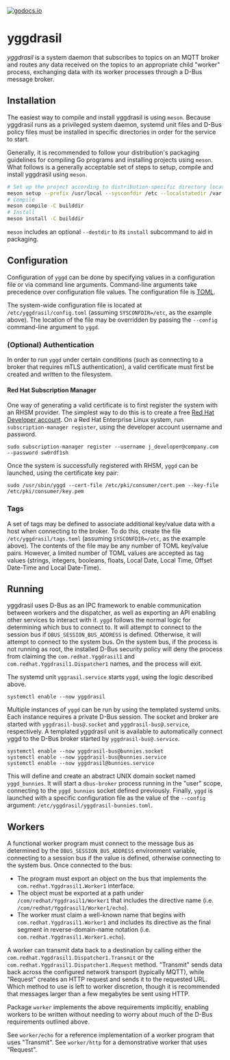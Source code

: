 [![godocs.io](https://godocs.io/github.com/redhatinsights/yggdrasil?status.svg)](https://godocs.io/github.com/redhatinsights/yggdrasil)

# yggdrasil

_yggdrasil_ is a system daemon that subscribes to topics on an MQTT broker and
routes any data received on the topics to an appropriate child "worker" process,
exchanging data with its worker processes through a D-Bus message broker.

## Installation

The easiest way to compile and install yggdrasil is using `meson`. Because
yggdrasil runs as a privileged system daemon, systemd unit files and D-Bus
policy files must be installed in specific directories in order for the service
to start.

Generally, it is recommended to follow your distribution's packaging guidelines
for compiling Go programs and installing projects using `meson`. What follows is
a generally acceptable set of steps to setup, compile and install yggdrasil
using `meson`.

```bash
# Set up the project according to distribution-specific directory locations
meson setup --prefix /usr/local --sysconfdir /etc --localstatedir /var builddir
# Compile
meson compile -C builddir
# Install
meson install -C builddir
```

`meson` includes an optional `--destdir` to its `install` subcommand to aid in
packaging.

## Configuration

Configuration of `yggd` can be done by specifying values in a configuration file
or via command line arguments. Command-line arguments take precedence over
configuration file values. The configuration file is [TOML](https://toml.io).

The system-wide configuration file is located at `/etc/yggdrasil/config.toml`
(assuming `SYSCONFDIR=/etc`, as the example above). The location of the file may
be overridden by passing the `--config` command-line argument to `yggd`.

### (Optional) Authentication

In order to run `yggd` under certain conditions (such as connecting to a broker
that requires mTLS authentication), a valid certificate must first be created
and written to the filesystem.

#### Red Hat Subscription Manager

One way of generating a valid certificate is to first register the system with
an RHSM provider. The simplest way to do this is to create a free [Red Hat
Developer account](https://developers.redhat.com/register). On a Red Hat
Enterprise Linux system, run `subscription-manager register`, using the
developer account username and password.

```
sudo subscription-manager register --username j_developer@company.com --password sw0rdf1sh
```

Once the system is successfully registered with RHSM, `yggd` can be launched,
using the certificate key pair:

```
sudo /usr/sbin/yggd --cert-file /etc/pki/consumer/cert.pem --key-file /etc/pki/consumer/key.pem
```

### Tags

A set of tags may be defined to associate additional key/value data with a host
when connecting to the broker. To do this, create the file
`/etc/yggdrasil/tags.toml` (assuming `SYSCONFDIR=/etc`, as the example above).
The contents of the file may be any number of TOML key/value pairs. However, a
limited number of TOML values are accepted as tag values (strings, integers,
booleans, floats, Local Date, Local Time, Offset Date-Time and Local Date-Time).

## Running

yggdrasil uses D-Bus as an IPC framework to enable communication between workers
and the dispatcher, as well as exporting an API enabling other services to
interact with it. `yggd` follows the normal logic for determining which bus to
connect to. It will attempt to connect to the session bus if
`DBUS_SESSION_BUS_ADDRESS` is defined. Otherwise, it will attempt to connect to
the system bus. On the system bus, if the process is not running as root, the
installed D-Bus security policy will deny the process from claiming the
`com.redhat.Yggdrasil1` and `com.redhat.Yggdrasil1.Dispatcher1` names, and the
process will exit.

The systemd unit `yggrasil.service` starts `yggd`, using the logic described
above.

```
systemctl enable --now yggdrasil
```

Multiple instances of `yggd` can be run by using the templated systemd units.
Each instance requires  a private D-Bus session. The socket and broker are
started with `yggdrasil-bus@.socket` and `yggdrasil-bus@.service`, respectively.
A templated yggdrasil unit is available to automatically connect yggd to the
D-Bus broker started by `yggdrasil-bus@.service`.

```
systemctl enable --now yggdrasil-bus@bunnies.socket
systemctl enable --now yggdrasil-bus@bunnies.service
systemctl enable --now yggdrasil@bunnies.service
```

This will define and create an abstract UNIX domain socket named `yggd_bunnies`.
It will start a `dbus-broker` process running in the "user" scope, connecting to
the `yggd_bunnies` socket defined previously. Finally, `yggd` is launched with a
specific configuration file as the value of the `--config` argument:
`/etc/yggdrasil/yggdrasil-bunnies.toml`.

## Workers

A functional worker program must connect to the message bus as determined by the
`DBUS_SESSION_BUS_ADDRESS` environment variable, connecting to a session bus if
the value is defined, otherwise connecting to the system bus. Once connected to
the bus:

* The program must export an object on the bus that implements the
  `com.redhat.Yggdrasil1.Worker1` interface.
* The object must be exported at a path under  `/com/redhat/Yggdrasil1/Worker1`
  that includes the directive name (i.e. `/com/redhat/Yggdrasil1/Worker1/echo`).
* The worker must claim a well-known name that begins with
  `com.redhat.Yggdrasil1.Worker1` and includes its directive as the final segment
  in reverse-domain-name notation (i.e. `com.redhat.Yggdrasil1.Worker1.echo`).

A worker can transmit data back to a destination by calling either the
`com.redhat.Yggdrasil1.Dispatcher1.Transmit` or the
`com.redhat.Yggdrasil1.Dispatcher1.Request` method. "Transmit" sends data back
across the configured network transport (typically MQTT), while "Request"
creates an HTTP request and sends it to the requested URL. Which method to use
is left to worker discretion, though it is recommended that messages larger than
a few megabytes be sent using HTTP.

Package `worker` implements the above requirements implicitly, enabling workers
to be written without needing to worry about much of the D-Bus requirements
outlined above.

See `worker/echo` for a reference implementation of a worker program that uses
"Transmit". See `worker/http` for a demonstrative worker that uses "Request".
